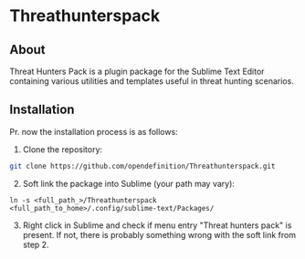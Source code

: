 # Threathunterspack

## About

Threat Hunters Pack is a plugin package for the Sublime Text Editor containing various utilities and templates useful in threat hunting scenarios. 

## Installation

Pr. now the installation process is as follows:

1. Clone the repository:

```bash
git clone https://github.com/opendefinition/Threathunterspack.git
```

2. Soft link the package into Sublime (your path may vary):

```
ln -s <full_path_>/Threathunterspack <full_path_to_home>/.config/sublime-text/Packages/
```

3. Right click in Sublime and check if menu entry "Threat hunters pack" is present. If not, there is probably something wrong with the soft link from step 2.

